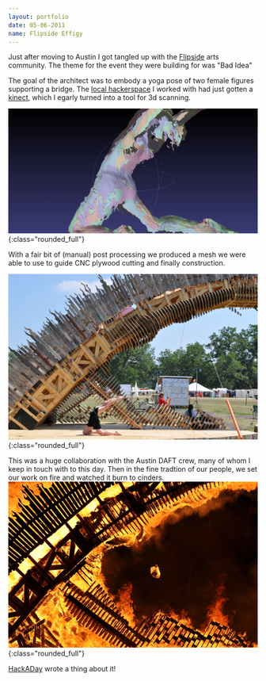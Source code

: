```yaml
---
layout: portfolio
date: 05-06-2011
name: Flipside Effigy
---
```


Just after moving to Austin I got tangled up with the [Flipside](https://www.burningflipside.com/)
arts community. The theme for the event they were building for was "Bad Idea"

The goal of the architect was to embody a yoga pose of two female figures supporting a
bridge.  The [local hackerspace](http://atxhs.org/wiki/Main_Page) I worked with had just gotten
a [kinect](https://en.wikipedia.org/wiki/Kinect), which I egarly turned into a tool for 3d scanning.

![alt text](/images/bridge/mesh_iso.png "Meshed KT"){:class="rounded_full"}

With a fair bit of (manual) post processing we produced a mesh we were able to use to guide CNC
plywood cutting and finally construction.

![alt text](/images/bridge/bridge-kt.jpg "KT Posing"){:class="rounded_full"}

This was a huge collaboration with the Austin DAFT crew, many of whom I keep in touch with
to this day. Then in the fine tradtion of our people, we set our work on fire and watched it
burn to cinders.
![alt text](/images/bridge/bridge-burn.jpg "Bridge Burning"){:class="rounded_full"}

[HackADay](https://hackaday.com/2011/06/08/create-and-conflagrate-giant-modeled-sculptures-with-kinect-and-cnc/) wrote a thing about it!
